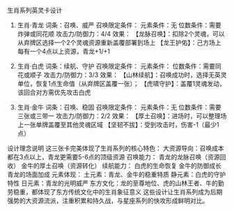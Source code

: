 生肖系列英灵卡设计
1. 生肖·青龙
词条：召唤、威严
召唤限定条件：
元素条件：无
位数条件：需要炸弹或同花顺
攻击力/防御力：4/4
效果：
【龙脉召唤】：扣除2个灵魂，可以从弃牌区选择一个2个灵魂资源重新盖覆部署到场上
【龙王护佑】：己方场上每有一个4点以上资源，青龙+1/+1

2. 生肖·白虎
词条：续航、守护
召唤限定条件：
元素条件：
位数条件：需要同花或顺子
攻击力/防御力：3/3
效果：
【山林续航】：召唤成功时，选择无英灵单位，恢复1点生命值（从弃牌区盖覆一张）；
【虎啸守护】：盖覆1灵魂发动，该回合对方需优先攻击白虎

3. 生肖·金牛
词条：召唤、稳固
召唤限定条件：
元素条件：无
位数条件：需要三张或三带一
攻击力/防御力：2/2
效果：
【厚土召唤】：进场时，可以整理场上一张单牌盖覆至其他灵魂区域
【坚韧不拔】：受到攻击时，伤害-1（最少1点）

设计理念说明
这三张卡完美体现了生肖系列的核心特色：
大资源导向：召唤成本都在3点以上，青龙更需要5-6点的顶级资源
召唤能力：
青龙的龙脉召唤（资源回收）
金牛的厚土召唤（资源转化）
续航能力：
白虎的生命恢复
金牛的防御成长
青龙的场面加成
元素体现：
土元素：青龙、金牛的稳重特质
静元素：白虎的守护特性
日元素：青龙的光明威严
东方文化：龙的至尊地位、虎的山林王者、牛的勤劳稳重，都体现了东方传统文化中的生肖象征意义
这些设计让生肖系列成为后期强势的大资源流派，注重积累和持久战，与星座系列的快攻形成鲜明对比。